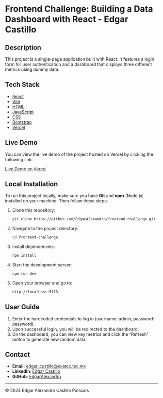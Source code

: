 # Frontend Challenge: Building a Data Dashboard with React - Edgar Castillo
## Description

This project is a single-page application built with React. It features a login form for user authentication and a dashboard that displays three different metrics using dummy data.

## Tech Stack

- [React](https://reactjs.org/)
- [Vite](https://vitejs.dev/)
- [HTML](https://developer.mozilla.org/en-US/docs/Web/HTML)
- [JavaScript](https://developer.mozilla.org/en-US/docs/Web/JavaScript)
- [CSS](https://developer.mozilla.org/en-US/docs/Web/CSS)
- [Bootstrap](https://getbootstrap.com/)
- [Vercel](https://vercel.com/)

## Live Demo

You can view the live demo of the project hosted on Vercel by clicking the following link:

[Live Demo on Vercel](https://frontend-challenge-edgar-castillo.vercel.app)


## Local Installation

To run this project locally, make sure you have **Git** and **npm** (Node.js) installed on your machine. Then follow these steps:

1. Clone this repository:

   ```sh
   git clone https://github.com/EdgarAlexandro/frontend-challenge.git
   ```

2. Navigate to the project directory:

   ```sh
   cd frontend-challenge
   ```

3. Install dependencies:

   ```sh
   npm install
   ```

4. Start the development server:

   ```sh
   npm run dev
   ```

5. Open your browser and go to:

   ```sh
   http://localhost:5173
   ```

## User Guide

1.	Enter the hardcoded credentials to log in (username: admin, password: password).
2.	Upon successful login, you will be redirected to the dashboard.
3.	On the dashboard, you can view key metrics and click the “Refresh” button to generate new random data.

## Contact

- **Email**: [edgar_castillo@exatec.tec.mx](mailto:edgar_castillo@exatec.tec.mx)
- **LinkedIn**: [Edgar Castillo](https://linkedin.com/in/edgarcastillop)
- **GitHub**: [EdgarAlexandro](https://github.com/EdgarAlexandro)

---

&copy; 2024 Edgar Alexandro Castillo Palacios
